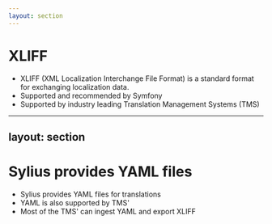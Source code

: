 ```yaml
---
layout: section
---
```


# XLIFF

<v-clicks>

- XLIFF (XML Localization Interchange File Format) is a standard format for exchanging localization data.
- Supported and recommended by Symfony
- Supported by industry leading Translation Management Systems (TMS)

</v-clicks>

---
layout: section
---

# Sylius provides YAML files

<v-clicks>

- Sylius provides YAML files for translations
- YAML is also supported by TMS'
- Most of the TMS' can ingest YAML and export XLIFF

</v-clicks>
